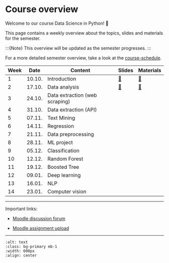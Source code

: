 # Course overview


Welcome to our course Data Science in Python! 👋  

This page contains a weekly overview about the topics, slides and materials for the semester.

:::{Note}
This overview will be updated as the semester progresses.
:::

For a more detailed semester overview, take a look at the [course-schedule](../docs/course-schedule.md). 

Week	|	Date	|	Content	|	Slides	|	Materials	|	
---	|	---	|	---	|	---	|	---	|	
1	|	10.10.	|	Introduction	|	[📑](https://drive.google.com/file/d/1-MhFzAXL9l0z1381-DaqW63GFWsw_epQ/view?usp=sharing)	|	[📁](../weeks/week1.md)	|	
2	|	17.10.	|	Data analysis	|	[📑](https://drive.google.com/file/d/1-P-0r1sXlAoEj1CpGKu2JoFQg_0aICR-/view?usp=sharing)	|	[📁](../weeks/week2.md)	|	
3	|	24.10.	|	Data extraction (web scraping)	|		|		|	
4	|	31.10.	|	Data extraction (API)	|		|		|	
5	|	07.11.	|	Text Mining	|		|		|	
6	|	14.11.	|	Regression	|		|		|	
7	|	21.11.	|	Data preprocessing	|		|		|	
8	|	28.11.	|	ML project 	|		|		|	
9	|	05.12.	|	Classification	|		|		|	
10	|	12.12.	|	Random Forest	|		|		|	
11	|	19.12.	|	Boosted Tree	|		|		|	
12	|	09.01.	|	Deep learning	|		|		|	
13	|	16.01.	|	NLP	|		|		|	
14	|	23.01.	|	Computer vision	|		|		|		

---

Important links:

- [Moodle discussion forum](https://e-learning.hdm-stuttgart.de/moodle/mod/forum/view.php?id=261274)

- [Moodle assignment upload](https://e-learning.hdm-stuttgart.de/moodle/course/view.php?id=9455#section-2)

---


```{image} ../_static/img/course-overview.png
:alt: text
:class: bg-primary mb-1
:width: 600px
:align: center
```
